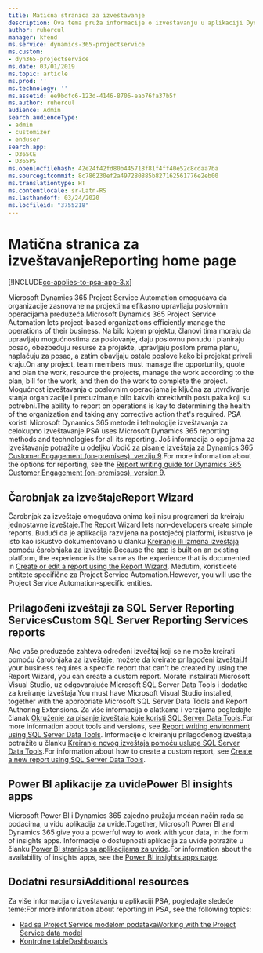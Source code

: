 ```yaml
---
title: Matična stranica za izveštavanje
description: Ova tema pruža informacije o izveštavanju u aplikaciji Dynamics 365 Project Service Automation.
author: ruhercul
manager: kfend
ms.service: dynamics-365-projectservice
ms.custom:
- dyn365-projectservice
ms.date: 03/01/2019
ms.topic: article
ms.prod: ''
ms.technology: ''
ms.assetid: ee9bdfc6-123d-4146-8706-eab76fa37b5f
ms.author: ruhercul
audience: Admin
search.audienceType:
- admin
- customizer
- enduser
search.app:
- D365CE
- D365PS
ms.openlocfilehash: 42e24f42fd80b445718f81f4ff40e52c8cdaa7ba
ms.sourcegitcommit: 8c786230ef2a497280885b827162561776e2eb00
ms.translationtype: HT
ms.contentlocale: sr-Latn-RS
ms.lasthandoff: 03/24/2020
ms.locfileid: "3755218"
---
```

# <a name="reporting-home-page"></a><span data-ttu-id="19656-103">Matična stranica za izveštavanje</span><span class="sxs-lookup"><span data-stu-id="19656-103">Reporting home page</span></span>

[!INCLUDE[cc-applies-to-psa-app-3.x](../includes/cc-applies-to-psa-app-3x.md)]

<span data-ttu-id="19656-104">Microsoft Dynamics 365 Project Service Automation omogućava da organizacije zasnovane na projektima efikasno upravljaju poslovnim operacijama preduzeća.</span><span class="sxs-lookup"><span data-stu-id="19656-104">Microsoft Dynamics 365 Project Service Automation lets project-based organizations efficiently manage the operations of their business.</span></span> <span data-ttu-id="19656-105">Na bilo kojem projektu, članovi tima moraju da upravljaju mogućnostima za poslovanje, daju poslovnu ponudu i planiraju posao, obezbeđuju resurse za projekte, upravljaju poslom prema planu, naplaćuju za posao, a zatim obavljaju ostale poslove kako bi projekat priveli kraju.</span><span class="sxs-lookup"><span data-stu-id="19656-105">On any project, team members must manage the opportunity, quote and plan the work, resource the projects, manage the work according to the plan, bill for the work, and then do the work to complete the project.</span></span> <span data-ttu-id="19656-106">Mogućnost izveštavanja o poslovnim operacijama je ključna za utvrđivanje stanja organizacije i preduzimanje bilo kakvih korektivnih postupaka koji su potrebni.</span><span class="sxs-lookup"><span data-stu-id="19656-106">The ability to report on operations is key to determining the health of the organization and taking any corrective action that's required.</span></span> <span data-ttu-id="19656-107">PSA koristi Microsoft Dynamics 365 metode i tehnologije izveštavanja za celokupno izveštavanje.</span><span class="sxs-lookup"><span data-stu-id="19656-107">PSA uses Microsoft Dynamics 365 reporting methods and technologies for all its reporting.</span></span> <span data-ttu-id="19656-108">Još informacija o opcijama za izveštavanje potražite u odeljku [Vodič za pisanje izveštaja za Dynamics 365 Customer Engagement (on-premises), verziju 9](../analytics/reporting-analytics-with-dynamics-365.md).</span><span class="sxs-lookup"><span data-stu-id="19656-108">For more information about the options for reporting, see the [Report writing guide for Dynamics 365 Customer Engagement (on-premises), version 9](../analytics/reporting-analytics-with-dynamics-365.md).</span></span>

## <a name="report-wizard"></a><span data-ttu-id="19656-109">Čarobnjak za izveštaje</span><span class="sxs-lookup"><span data-stu-id="19656-109">Report Wizard</span></span>

<span data-ttu-id="19656-110">Čarobnjak za izveštaje omogućava onima koji nisu programeri da kreiraju jednostavne izveštaje.</span><span class="sxs-lookup"><span data-stu-id="19656-110">The Report Wizard lets non-developers create simple reports.</span></span> <span data-ttu-id="19656-111">Budući da je aplikacija razvijena na postojećoj platformi, iskustvo je isto kao iskustvo dokumentovano u članku [Kreiranje ili izmena izveštaja pomoću čarobnjaka za izveštaje](../basics/create-edit-copy-report-wizard.md).</span><span class="sxs-lookup"><span data-stu-id="19656-111">Because the app is built on an existing platform, the experience is the same as the experience that is documented in [Create or edit a report using the Report Wizard](../basics/create-edit-copy-report-wizard.md).</span></span> <span data-ttu-id="19656-112">Međutim, koristićete entitete specifične za Project Service Automation.</span><span class="sxs-lookup"><span data-stu-id="19656-112">However, you will use the Project Service Automation-specific entities.</span></span>

## <a name="custom-sql-server-reporting-services-reports"></a><span data-ttu-id="19656-113">Prilagođeni izveštaji za SQL Server Reporting Services</span><span class="sxs-lookup"><span data-stu-id="19656-113">Custom SQL Server Reporting Services reports</span></span>

<span data-ttu-id="19656-114">Ako vaše preduzeće zahteva određeni izveštaj koji se ne može kreirati pomoću čarobnjaka za izveštaje, možete da kreirate prilagođeni izveštaj.</span><span class="sxs-lookup"><span data-stu-id="19656-114">If your business requires a specific report that can't be created by using the Report Wizard, you can create a custom report.</span></span> <span data-ttu-id="19656-115">Morate instalirati Microsoft Visual Studio, uz odgovarajuće Microsoft SQL Server Data Tools i dodatke za kreiranje izveštaja.</span><span class="sxs-lookup"><span data-stu-id="19656-115">You must have Microsoft Visual Studio installed, together with the appropriate Microsoft SQL Server Data Tools and Report Authoring Extensions.</span></span> <span data-ttu-id="19656-116">Za više informacija o alatkama i verzijama pogledajte članak [Okruženje za pisanje izveštaja koje koristi SQL Server Data Tools](../analytics/report-writing-environment-using-sql-server-data-tools.md).</span><span class="sxs-lookup"><span data-stu-id="19656-116">For more information about tools and versions, see [Report writing environment using SQL Server Data Tools](../analytics/report-writing-environment-using-sql-server-data-tools.md).</span></span> <span data-ttu-id="19656-117">Informacije o kreiranju prilagođenog izveštaja potražite u članku [Kreiranje novog izveštaja pomoću usluge SQL Server Data Tools](../analytics/create-a-new-report-using-sql-server-data-tools.md).</span><span class="sxs-lookup"><span data-stu-id="19656-117">For information about how to create a custom report, see [Create a new report using SQL Server Data Tools](../analytics/create-a-new-report-using-sql-server-data-tools.md).</span></span>

## <a name="power-bi-insights-apps"></a><span data-ttu-id="19656-118">Power BI aplikacije za uvide</span><span class="sxs-lookup"><span data-stu-id="19656-118">Power BI insights apps</span></span>

<span data-ttu-id="19656-119">Microsoft Power BI i Dynamics 365 zajedno pružaju moćan način rada sa podacima, u vidu aplikacija za uvide.</span><span class="sxs-lookup"><span data-stu-id="19656-119">Together, Microsoft Power BI and Dynamics 365 give you a powerful way to work with your data, in the form of insights apps.</span></span> <span data-ttu-id="19656-120">Informacije o dostupnosti aplikacija za uvide potražite u članku [Power BI stranica sa aplikacijama za uvide](https://powerbi.microsoft.com/power-bi-insights-apps/).</span><span class="sxs-lookup"><span data-stu-id="19656-120">For information about the availability of insights apps, see the [Power BI insights apps page](https://powerbi.microsoft.com/power-bi-insights-apps/).</span></span>


## <a name="additional-resources"></a><span data-ttu-id="19656-121">Dodatni resursi</span><span class="sxs-lookup"><span data-stu-id="19656-121">Additional resources</span></span>
<span data-ttu-id="19656-122">Za više informacija o izveštavanju u aplikaciji PSA, pogledajte sledeće teme:</span><span class="sxs-lookup"><span data-stu-id="19656-122">For more information about reporting in PSA, see the following topics:</span></span>

- [<span data-ttu-id="19656-123">Rad sa Project Service modelom podataka</span><span class="sxs-lookup"><span data-stu-id="19656-123">Working with the Project Service data model</span></span>](reports-working-project-service-data-model.md)
- [<span data-ttu-id="19656-124">Kontrolne table</span><span class="sxs-lookup"><span data-stu-id="19656-124">Dashboards</span></span>](reports-dashboards.md)

